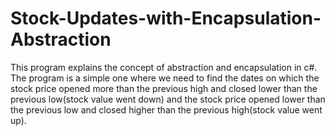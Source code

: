 # Stock-Updates-with-Encapsulation-Abstraction
This program explains the concept of abstraction and encapsulation in c#.
The program is a simple one where we need to find the dates on which the stock price opened more than the previous high and closed lower than the previous low(stock value went down) and the stock price opened lower than the previous low and closed higher than the previous high(stock value went up).
